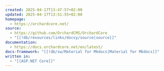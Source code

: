 ```yaml
---
created: 2025-04-17T13:47:57+02:00
updated: 2025-04-17T13:51:55+02:00
homepage:
  - https://orchardcore.net/
source:
  - https://github.com/OrchardCMS/OrchardCore
  - "[[!db/resources/links/docsy/source|source]]"
documentation:
  - https://docs.orchardcore.net/en/latest/
docs-framework: "[[!db/sw/Material for Mkdocs|Material for Mkdocs]]"
written in:
  - "[[ASP.NET Core]]"
---
```

